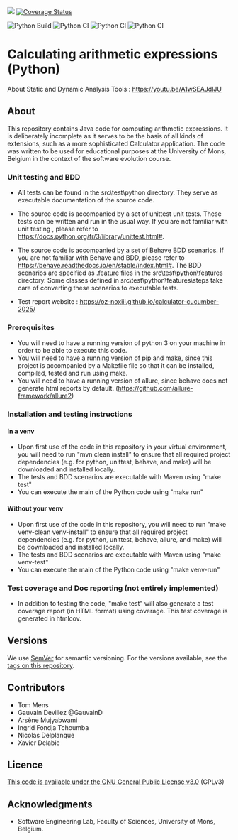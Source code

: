 <!---[![](https://img.shields.io/github/v/release/Oz-NoXIII/calculator-cucumber-2025?label=Latest%20Release)](https://github.com/Oz-NoXIII/calculator-cucumber/releases/latest)

Code quality: ![Maven Build](https://github.com/Oz-NoXIII/calculator-cucumber-2025/actions/workflows/codeql-python.yml/badge.svg)

Test coverage: ![Coverage](.github/badges/jacoco.svg)
![Branches](.github/badges/branches.svg)


# Calculating arithmetic expressions (before migration to python)

## About

This repository contains Java code for computing arithmetic expressions. It is deliberately incomplete as it serves to be the basis of all kinds of extensions, such as a more sophisticated Calculator application. The code was written to be used for educational purposes at the University of Mons, Belgium in the context of the software evolution course.


### Unit testing and BDD

*  All tests can be found in the src\test directory. They serve as executable documentation of the source code.
*  The source code is accompanied by a set of JUnit 5 unit tests. These tests can be written and run in the usual way. If you are not familiar with unit testing or JUnit 5, please refer to https://junit.org/junit5/.
*  The source code is accompanied by a set of Cucumber BDD scenarios, also running in Junit. If you are not familiar with Cucumber and BDD, please refer to https://cucumber.io/docs/cucumber/.
The BDD scenarios are specified as .feature files in the src\test\resources directory. Some classes defined in src\test take care of converting these scenarios to executable JUnit tests.

### Prerequisites

*  You will need to have a running version of Java 23 on your machine in order to be able to compile and execute this code, although it is also backward compatible with earlier versions of Java.
*  You will need to have a running version of Maven, since this project is accompanied by a pom.xml file so that it can be installed, compiled, tested and run using Maven.

### Installation and testing instructions

*  Upon first use of the code in this repository, you will need to run "mvn clean install" to ensure that all required project dependencies (e.g. for Java, JUnit, Cucumber, and Maven) will be downloaded and installed locally.
*  Assuming you have a sufficiently recent version of Maven installed (the required versions are specified as properties in the POM file), you can compile the source code using "mvn compile"
*  Once the code is compiled, you can execute the main class of the Java code using "mvn exec:java" 
*  The tests and BDD scenarios are executable with Maven using "mvn test"
*  Note that the tests are also executed when you do a "mvn install". It is possible to skip those tests by providing an extra parameter. For details of more advanced uses of Maven, please refer to its official documentation https://maven.apache.org/guides/.

### Test coverage and JavaDoc reporting

*  In addition to testing the code, "mvn test" will also generate a test coverage report (in HTML format) using JaCoCo. This test coverage is generated in target/site/jacoco.
*  When packaging the code using "mvn package" the JavaDoc code documentation will be generated and stored in target/site/apidocs.

## Built With

*  [Maven](https://maven.apache.org/) - an open source build automation and dependency management tool
*  [JUnit5](https://junit.org/junit5/) - a unit testing framework for Java
*  [Cucumber](https://cucumber.io/docs/cucumber/) - a tool for Behaviour-Driven Development
*  [JaCoCo](https://www.jacoco.org) - a code coverage library for Java
*  [JavaDoc](https://docs.oracle.com/en/java/javase/21/javadoc/javadoc.html) - a code documentation tool for Java

## Versions

We use [SemVer](http://semver.org/) for semantic versioning. For the versions available, see the [tags on this repository](https://github.com/University-of-Mons/calculator-cucumber-2025/tags). 

## Contributors

* Tom Mens
* Gauvain Devillez @GauvainD

## Licence


[This code is available under the GNU General Public License v3.0](https://choosealicense.com/licenses/gpl-3.0/) (GPLv3)

## Acknowledgments

* Software Engineering Lab, Faculty of Sciences, University of Mons, Belgium.
--->

[![](https://img.shields.io/github/v/release/Oz-NoXIII/calculator-cucumber-2025?label=Latest%20Release)](https://github.com/Oz-NoXIII/calculator-cucumber/releases/latest)  [![Coverage Status](https://coveralls.io/repos/github/Oz-NoXIII/calculator-cucumber-2025/badge.svg?branch=v1.0.2)](https://coveralls.io/github/Oz-NoXIII/calculator-cucumber-2025?branch=v1.0.2) 

![Python Build](https://github.com/Oz-NoXIII/calculator-cucumber-2025/actions/workflows/codeql-python.yml/badge.svg)
![Python CI](https://github.com/Oz-NoXIII/calculator-cucumber-2025/actions/workflows/continuous_building_and_testing.yml/badge.svg?branch=master) 
![Python CI](https://github.com/Oz-NoXIII/calculator-cucumber-2025/actions/workflows/continuous_coverage_and_quality_analysis.yml/badge.svg?branch=master) 
![Python CI](https://github.com/Oz-NoXIII/calculator-cucumber-2025/actions/workflows/continuous_reporting.yml/badge.svg?branch=master) 



# Calculating arithmetic expressions (Python)

About Static and Dynamic Analysis Tools :
https://youtu.be/A1wSEAJdlJU

## About

This repository contains Java code for computing arithmetic expressions. It is deliberately incomplete as it serves to be the basis of all kinds of extensions, such as a more sophisticated Calculator application. The code was written to be used for educational purposes at the University of Mons, Belgium in the context of the software evolution course.

### Unit testing and BDD

*  All tests can be found in the src\test\python directory. They serve as executable documentation of the source code.
*  The source code is accompanied by a set of unittest unit tests. These tests can be written and run in the usual way. If you are not familiar with unit testing , please refer to https://docs.python.org/fr/3/library/unittest.html#.
*  The source code is accompanied by a set of Behave BDD scenarios. If you are not familiar with Behave and BDD, please refer to https://behave.readthedocs.io/en/stable/index.html#.
The BDD scenarios are specified as .feature files in the src\test\python\features directory. Some classes defined in src\test\python\features\steps take care of converting these scenarios to executable tests.

* Test report website : https://oz-noxiii.github.io/calculator-cucumber-2025/

### Prerequisites

*  You will need to have a running version of python 3 on your machine in order to be able to execute this code.
*  You will need to have a running version of pip and make, since this project is accompanied by a Makefile file so that it can be installed, compiled, tested and run using make.
*  You will need to have a running version of allure, since behave does not generate html reports by default. (https://github.com/allure-framework/allure2)

### Installation and testing instructions

#### In a venv

* Upon first use of the code in this repository in your virtual environment, you will need to run "mvn clean install" to ensure that all required project dependencies (e.g. for python, unittest, behave, and make) will be downloaded and installed locally. 
* The tests and BDD scenarios are executable with Maven using "make test"
* You can execute the main of the Python code using "make run" 


#### Without your venv

*  Upon first use of the code in this repository, you will need to run "make venv-clean venv-install" to ensure that all required project dependencies (e.g. for python, unittest, behave, allure, and make) will be downloaded and installed locally.
*  The tests and BDD scenarios are executable with Maven using "make venv-test"
*  You can execute the main of the Python code using "make venv-run" 

### Test coverage and Doc reporting (not entirely implemented)

*  In addition to testing the code, "make test" will also generate a test coverage report (in HTML format) using coverage. This test coverage is generated in htmlcov.

## Versions

We use [SemVer](http://semver.org/) for semantic versioning. For the versions available, see the [tags on this repository](https://github.com/Oz-NoXIII/calculator-cucumber-2025/tags). 

## Contributors

* Tom Mens
* Gauvain Devillez @GauvainD
* Arsène Mujyabwami
* Ingrid Fondja Tchoumba
* Nicolas Delplanque
* Xavier Delabie

## Licence


[This code is available under the GNU General Public License v3.0](https://choosealicense.com/licenses/gpl-3.0/) (GPLv3)

## Acknowledgments

* Software Engineering Lab, Faculty of Sciences, University of Mons, Belgium.

